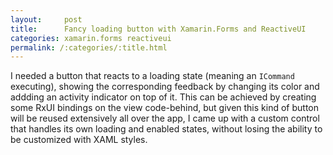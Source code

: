 ```yaml
---
layout:     post
title:      Fancy loading button with Xamarin.Forms and ReactiveUI 
categories: xamarin.forms reactiveui
permalink: /:categories/:title.html
---
```


I needed a button that reacts to a loading state (meaning an `ICommand` executing), showing the corresponding feedback by changing its color and addding an activity indicator on top of it. This can be achieved by creating some RxUI bindings on the view code-behind, but given this kind of button will be reused extensively all over the app, I came up with a custom control that handles its own loading and enabled states, without losing the ability to be customized with XAML styles. 